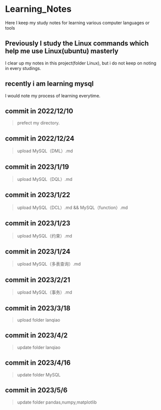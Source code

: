 # Learning_Notes
Here I keep my study notes for learning various computer languages or tools

## Previously I study the Linux commands which help me use Linux(ubuntu) masterly
   I clear up my notes in this project(folder Linux),
   but i do not keep on noting in every studings.

## recently i am learning mysql
   I would note my process of learning everytime.

## commit in 2022/12/10
  > prefect my directory.

## commit in 2022/12/24
  > upload MySQL（DML）.md

## commit in 2023/1/19
  > upload MySQL（DQL）.md

## commit in 2023/1/22
  > upload MySQL（DCL）.md && MySQL（function）.md

  ## commit in 2023/1/23
  > upload MySQL（约束）.md

## commit in 2023/1/24
  > upload MySQL（多表查询）.md

## commit in 2023/2/21
  > upload MySQL（事务）.md

## commit in 2023/3/18
  > upload folder lanqiao

## commit in 2023/4/2
  > update folder lanqiao

## commit in 2023/4/16
  > update folder MySQL

## commit in 2023/5/6

  > update folder pandas,numpy,matplotlib
